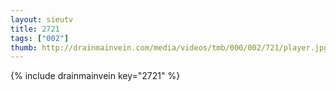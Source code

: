 ```yaml
--- 
layout: sieutv
title: 2721
tags: ["002"]
thumb: http://drainmainvein.com/media/videos/tmb/000/002/721/player.jpg
---
```

{% include drainmainvein key="2721" %} 
